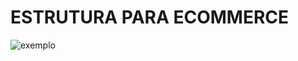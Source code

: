# ESTRUTURA PARA ECOMMERCE

![exemplo](https://www.mediafire.com/view/hiwau3pq1ukbsto/in0.png/file)
